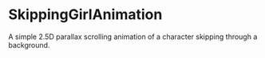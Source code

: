 # SkippingGirlAnimation
A simple 2.5D parallax scrolling animation of a character skipping through a background.
